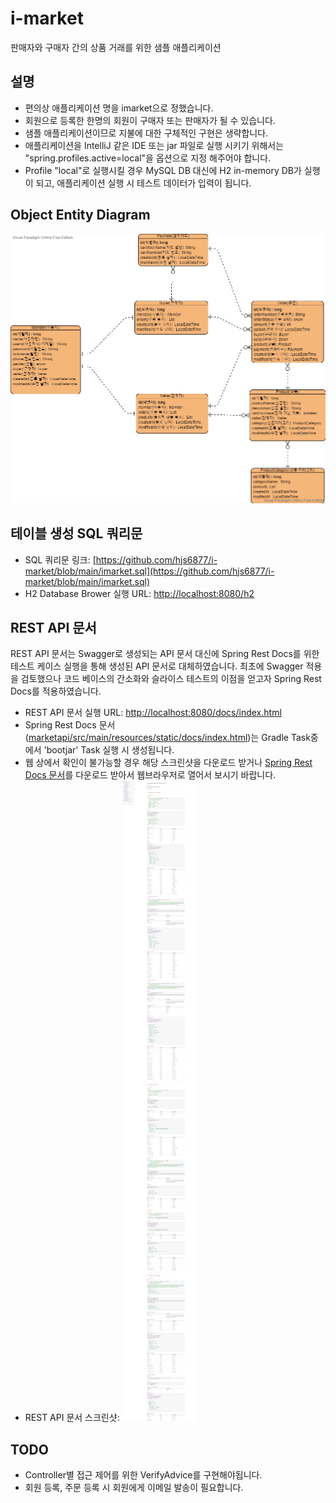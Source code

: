 # i-market
판매자와 구매자 간의 상품 거래를 위한 샘플 애플리케이션

## 설명
- 편의상 애플리케이션 명을 imarket으로 정했습니다.
- 회원으로 등록한 한명의 회원이 구매자 또는 판매자가 될 수 있습니다.
- 샘플 애플리케이션이므로 지불에 대한 구체적인 구현은 생략합니다.
- 애플리케이션을 IntelliJ 같은 IDE 또는 jar 파일로 실행 시키기 위해서는 "spring.profiles.active=local"을 옵션으로 지정 해주어야 합니다.
- Profile "local"로 실행시킬 경우 MySQL DB 대신에 H2 in-memory DB가 실행이 되고, 애플리케이션 실행 시 테스트 데이터가 입력이 됩니다.

## Object Entity Diagram
![Object Entity Diagram 이미지](https://github.com/hjs6877/i-market/blob/main/imarket_entity_diagram.png)

## 테이블 생성 SQL 쿼리문
* SQL 쿼리문 링크: [https://github.com/hjs6877/i-market/blob/main/imarket.sql](https://github.com/hjs6877/i-market/blob/main/imarket.sql)
* H2 Database Brower 실행 URL: [http://localhost:8080/h2](http://localhost:8080/h2)

## REST API 문서
REST API 문서는 Swagger로 생성되는 API 문서 대신에 Spring Rest Docs를 위한 테스트 케이스 실행을 통해 생성된 API 문서로 대체하였습니다. 
최초에 Swagger 적용을 검토했으나 코드 베이스의 간소화와 슬라이스 테스트의 이점을 얻고자 Spring Rest Docs를 적용하였습니다.
* REST API 문서 실행 URL: [http://localhost:8080/docs/index.html](http://localhost:8080/docs/index.html)
* Spring Rest Docs 문서([marketapi/src/main/resources/static/docs/index.html](https://github.com/hjs6877/i-market/blob/main/market-api/src/main/resources/static/docs/index.html))는 Gradle Task중에서 'bootjar' Task 실행 시 생성됩니다. 
* 웹 상에서 확인이 불가능할 경우 해당 스크린샷을 다운로드 받거나 [Spring Rest Docs 문서](https://github.com/hjs6877/i-market/blob/main/market-api/src/main/resources/static/docs/index.html)를 다운로드 받아서 웹브라우저로 열어서 보시기 바랍니다.
* REST API 문서 스크린샷: ![REST API 스크린샷](https://github.com/hjs6877/i-market/blob/main/REST%20API_screenshot.png)
## TODO
* Controller별 접근 제어를 위한 VerifyAdvice를 구현해야됩니다.
* 회원 등록, 주문 등록 시 회원에게 이메일 발송이 필요합니다.
